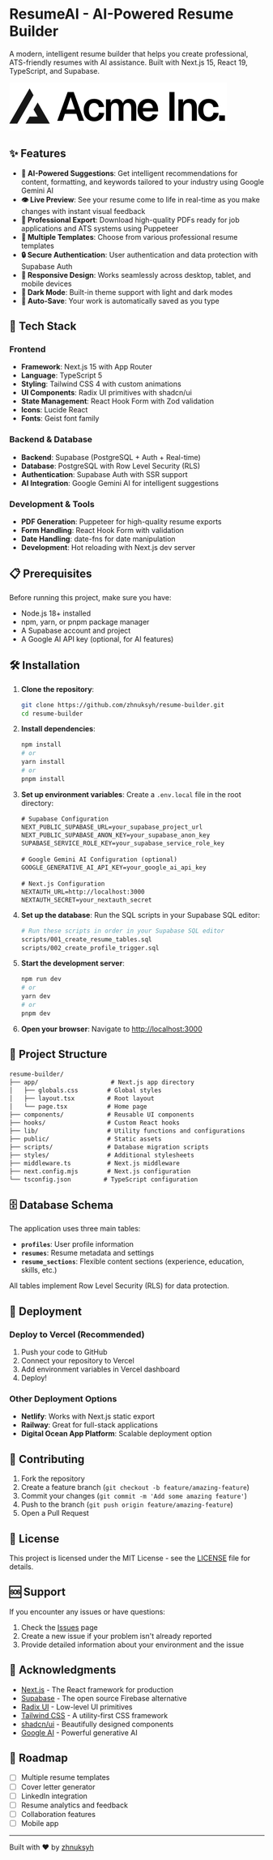 # ResumeAI - AI-Powered Resume Builder

A modern, intelligent resume builder that helps you create professional, ATS-friendly resumes with AI assistance. Built with Next.js 15, React 19, TypeScript, and Supabase.

![ResumeAI](public/placeholder-logo.svg)

## ✨ Features

- **🤖 AI-Powered Suggestions**: Get intelligent recommendations for content, formatting, and keywords tailored to your industry using Google Gemini AI
- **👁️ Live Preview**: See your resume come to life in real-time as you make changes with instant visual feedback
- **📄 Professional Export**: Download high-quality PDFs ready for job applications and ATS systems using Puppeteer
- **🎨 Multiple Templates**: Choose from various professional resume templates
- **🔒 Secure Authentication**: User authentication and data protection with Supabase Auth
- **📱 Responsive Design**: Works seamlessly across desktop, tablet, and mobile devices
- **🌙 Dark Mode**: Built-in theme support with light and dark modes
- **💾 Auto-Save**: Your work is automatically saved as you type

## 🚀 Tech Stack

### Frontend
- **Framework**: Next.js 15 with App Router
- **Language**: TypeScript 5
- **Styling**: Tailwind CSS 4 with custom animations
- **UI Components**: Radix UI primitives with shadcn/ui
- **State Management**: React Hook Form with Zod validation
- **Icons**: Lucide React
- **Fonts**: Geist font family

### Backend & Database
- **Backend**: Supabase (PostgreSQL + Auth + Real-time)
- **Database**: PostgreSQL with Row Level Security (RLS)
- **Authentication**: Supabase Auth with SSR support
- **AI Integration**: Google Gemini AI for intelligent suggestions

### Development & Tools
- **PDF Generation**: Puppeteer for high-quality resume exports
- **Form Handling**: React Hook Form with validation
- **Date Handling**: date-fns for date manipulation
- **Development**: Hot reloading with Next.js dev server

## 📋 Prerequisites

Before running this project, make sure you have:

- Node.js 18+ installed
- npm, yarn, or pnpm package manager
- A Supabase account and project
- A Google AI API key (optional, for AI features)

## 🛠️ Installation

1. **Clone the repository**:
   ```bash
   git clone https://github.com/zhnuksyh/resume-builder.git
   cd resume-builder
   ```

2. **Install dependencies**:
   ```bash
   npm install
   # or
   yarn install
   # or
   pnpm install
   ```

3. **Set up environment variables**:
   Create a `.env.local` file in the root directory:
   ```env
   # Supabase Configuration
   NEXT_PUBLIC_SUPABASE_URL=your_supabase_project_url
   NEXT_PUBLIC_SUPABASE_ANON_KEY=your_supabase_anon_key
   SUPABASE_SERVICE_ROLE_KEY=your_supabase_service_role_key
   
   # Google Gemini AI Configuration (optional)
   GOOGLE_GENERATIVE_AI_API_KEY=your_google_ai_api_key
   
   # Next.js Configuration
   NEXTAUTH_URL=http://localhost:3000
   NEXTAUTH_SECRET=your_nextauth_secret
   ```

4. **Set up the database**:
   Run the SQL scripts in your Supabase SQL editor:
   ```bash
   # Run these scripts in order in your Supabase SQL editor
   scripts/001_create_resume_tables.sql
   scripts/002_create_profile_trigger.sql
   ```

5. **Start the development server**:
   ```bash
   npm run dev
   # or
   yarn dev
   # or
   pnpm dev
   ```

6. **Open your browser**:
   Navigate to [http://localhost:3000](http://localhost:3000)

## 📁 Project Structure

```
resume-builder/
├── app/                    # Next.js app directory
│   ├── globals.css        # Global styles
│   ├── layout.tsx         # Root layout
│   └── page.tsx           # Home page
├── components/            # Reusable UI components
├── hooks/                 # Custom React hooks
├── lib/                   # Utility functions and configurations
├── public/                # Static assets
├── scripts/               # Database migration scripts
├── styles/                # Additional stylesheets
├── middleware.ts          # Next.js middleware
├── next.config.mjs        # Next.js configuration
└── tsconfig.json         # TypeScript configuration
```

## 🗄️ Database Schema

The application uses three main tables:

- **`profiles`**: User profile information
- **`resumes`**: Resume metadata and settings
- **`resume_sections`**: Flexible content sections (experience, education, skills, etc.)

All tables implement Row Level Security (RLS) for data protection.

## 🚀 Deployment

### Deploy to Vercel (Recommended)

1. Push your code to GitHub
2. Connect your repository to Vercel
3. Add environment variables in Vercel dashboard
4. Deploy!

### Other Deployment Options

- **Netlify**: Works with Next.js static export
- **Railway**: Great for full-stack applications
- **Digital Ocean App Platform**: Scalable deployment option

## 🤝 Contributing

1. Fork the repository
2. Create a feature branch (`git checkout -b feature/amazing-feature`)
3. Commit your changes (`git commit -m 'Add some amazing feature'`)
4. Push to the branch (`git push origin feature/amazing-feature`)
5. Open a Pull Request

## 📝 License

This project is licensed under the MIT License - see the [LICENSE](LICENSE) file for details.

## 🆘 Support

If you encounter any issues or have questions:

1. Check the [Issues](https://github.com/zhnuksyh/resume-builder/issues) page
2. Create a new issue if your problem isn't already reported
3. Provide detailed information about your environment and the issue

## 🙏 Acknowledgments

- [Next.js](https://nextjs.org/) - The React framework for production
- [Supabase](https://supabase.com/) - The open source Firebase alternative
- [Radix UI](https://www.radix-ui.com/) - Low-level UI primitives
- [Tailwind CSS](https://tailwindcss.com/) - A utility-first CSS framework
- [shadcn/ui](https://ui.shadcn.com/) - Beautifully designed components
- [Google AI](https://ai.google.dev/) - Powerful generative AI

## 🔮 Roadmap

- [ ] Multiple resume templates
- [ ] Cover letter generator
- [ ] LinkedIn integration
- [ ] Resume analytics and feedback
- [ ] Collaboration features
- [ ] Mobile app

---

Built with ❤️ by [zhnuksyh](https://github.com/zhnuksyh)
